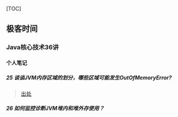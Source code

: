 [TOC]



## 极客时间

### Java核心技术36讲

#### 个人笔记

##### 25 谈谈JVM内存区域的划分，哪些区域可能发生OutOfMemoryError?

> [出处](https://docs.oracle.com/javase/specs/jvms/se9/html/jvms-2.html#jvms-2.5)

##### 26 如何监控诊断JVM堆内和堆外存使用？















